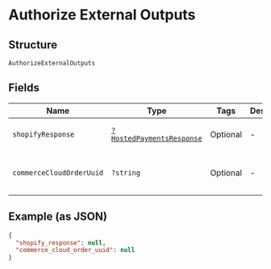 
# Authorize External Outputs

## Structure

`AuthorizeExternalOutputs`

## Fields

| Name | Type | Tags | Description | Getter | Setter |
|  --- | --- | --- | --- | --- | --- |
| `shopifyResponse` | [`?HostedPaymentsResponse`](../../doc/models/hosted-payments-response.md) | Optional | - | getShopifyResponse(): ?HostedPaymentsResponse | setShopifyResponse(?HostedPaymentsResponse shopifyResponse): void |
| `commerceCloudOrderUuid` | `?string` | Optional | - | getCommerceCloudOrderUuid(): ?string | setCommerceCloudOrderUuid(?string commerceCloudOrderUuid): void |

## Example (as JSON)

```json
{
  "shopify_response": null,
  "commerce_cloud_order_uuid": null
}
```

